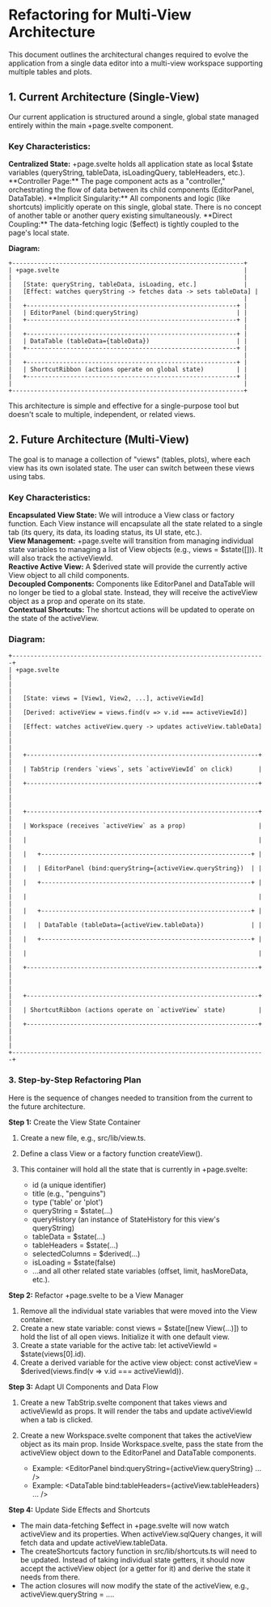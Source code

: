 # Refactoring for Multi-View Architecture

This document outlines the architectural changes required to evolve the application from a single data editor into a multi-view workspace supporting multiple tables and plots.

## 1. Current Architecture (Single-View)

Our current application is structured around a single, global state managed entirely within the main +page.svelte component.

### Key Characteristics:

**Centralized State:** +page.svelte holds all application state as local $state variables (queryString, tableData, isLoadingQuery, tableHeaders, etc.).  
**Controller Page:** The page component acts as a "controller," orchestrating the flow of data between its child components (EditorPanel, DataTable).  
**Implicit Singularity:** All components and logic (like shortcuts) implicitly operate on this single, global state. There is no concept of another table or another query existing simultaneously.  
**Direct Coupling:** The data-fetching logic ($effect) is tightly coupled to the page's local state.  

**Diagram:**  
```plaintext
+----------------------------------------------------------------+
| +page.svelte                                                   |
|                                                                |
|   [State: queryString, tableData, isLoading, etc.]             |
|   [Effect: watches queryString -> fetches data -> sets tableData] |
|                                                                |
|   +----------------------------------------------------------+ |
|   | EditorPanel (bind:queryString)                           | |
|   +----------------------------------------------------------+ |
|                                                                |
|   +----------------------------------------------------------+ |
|   | DataTable (tableData={tableData})                        | |
|   +----------------------------------------------------------+ |
|                                                                |
|   +----------------------------------------------------------+ |
|   | ShortcutRibbon (actions operate on global state)         | |
|   +----------------------------------------------------------+ |
|                                                                |
+----------------------------------------------------------------+
```

This architecture is simple and effective for a single-purpose tool but doesn't scale to multiple, independent, or related views.

## 2. Future Architecture (Multi-View)

The goal is to manage a collection of "views" (tables, plots), where each view has its own isolated state. The user can switch between these views using tabs.

### Key Characteristics:

**Encapsulated View State:** We will introduce a View class or factory function. Each View instance will encapsulate all the state related to a single tab (its query, its data, its loading status, its UI state, etc.).  
**View Management:** +page.svelte will transition from managing individual state variables to managing a list of View objects (e.g., views = $state([])). It will also track the activeViewId.  
**Reactive Active View:** A $derived state will provide the currently active View object to all child components.  
**Decoupled Components:** Components like EditorPanel and DataTable will no longer be tied to a global state. Instead, they will receive the activeView object as a prop and operate on its state.  
**Contextual Shortcuts:** The shortcut actions will be updated to operate on the state of the activeView.  

### Diagram:
```plaintext 
+----------------------------------------------------------------------+
| +page.svelte                                                         |
|                                                                      |
|   [State: views = [View1, View2, ...], activeViewId]                  |
|   [Derived: activeView = views.find(v => v.id === activeViewId)]     |
|   [Effect: watches activeView.query -> updates activeView.tableData] |
|                                                                      |
|   +----------------------------------------------------------------+ |
|   | TabStrip (renders `views`, sets `activeViewId` on click)       | |
|   +----------------------------------------------------------------+ |
|                                                                      |
|   +----------------------------------------------------------------+ |
|   | Workspace (receives `activeView` as a prop)                    | |
|   |                                                                | |
|   |   +----------------------------------------------------------+ | |
|   |   | EditorPanel (bind:queryString={activeView.queryString})  | | |
|   |   +----------------------------------------------------------+ | |
|   |                                                                | |
|   |   +----------------------------------------------------------+ | |
|   |   | DataTable (tableData={activeView.tableData})             | | |
|   |   +----------------------------------------------------------+ | |
|   |                                                                | |
|   +----------------------------------------------------------------+ |
|                                                                      |
|   +----------------------------------------------------------------+ |
|   | ShortcutRibbon (actions operate on `activeView` state)         | |
|   +----------------------------------------------------------------+ |
|                                                                      |
+----------------------------------------------------------------------+
```

### 3. Step-by-Step Refactoring Plan  
Here is the sequence of changes needed to transition from the current to the future architecture.

**Step 1:** Create the View State Container  
1. Create a new file, e.g., src/lib/view.ts.
2. Define a class View or a factory function createView().
3. This container will hold all the state that is currently in +page.svelte:  

   - id (a unique identifier)
   - title (e.g., "penguins")
   - type ('table' or 'plot')
   - queryString = $state(...)
   - queryHistory (an instance of StateHistory for this view's queryString)
   - tableData = $state(...)
   - tableHeaders = $state(...)
   - selectedColumns = $derived(...)
   - isLoading = $state(false)  
   - ...and all other related state variables (offset, limit, hasMoreData, etc.).  
   
**Step 2:** Refactor +page.svelte to be a View Manager  

1. Remove all the individual state variables that were moved into the View container.
2. Create a new state variable: const views = $state([new View(...)]) to hold the list of all open views. Initialize it with one default view.
3. Create a state variable for the active tab: let activeViewId = $state(views[0].id).
4. Create a derived variable for the active view object: const activeView = $derived(views.find(v => v.id === activeViewId)).

**Step 3:** Adapt UI Components and Data Flow  

1. Create a new TabStrip.svelte component that takes views and activeViewId as props. It will render the tabs and update activeViewId when a tab is clicked.
2. Create a new Workspace.svelte component that takes the activeView object as its main prop.
Inside Workspace.svelte, pass the state from the activeView object down to the EditorPanel and DataTable components.

   - Example: <EditorPanel bind:queryString={activeView.queryString} ... />
   - Example: <DataTable bind:tableHeaders={activeView.tableHeaders} ... />

**Step 4:** Update Side Effects and Shortcuts  

   - The main data-fetching $effect in +page.svelte will now watch activeView and its properties. When activeView.sqlQuery changes, it will fetch data and update activeView.tableData.
   - The createShortcuts factory function in src/lib/shortcuts.ts will need to be updated. Instead of taking individual state getters, it should now accept the activeView object (or a getter for it) and derive the state it needs from there.
   - The action closures will now modify the state of the activeView, e.g., activeView.queryString = ....


